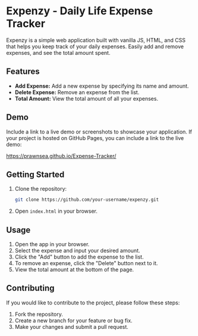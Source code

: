 # Expenzy - Daily Life Expense Tracker

Expenzy is a simple web application built with vanilla JS, HTML, and CSS that helps you keep track of your daily expenses. Easily add and remove expenses, and see the total amount spent.

## Features

- **Add Expense:** Add a new expense by specifying its name and amount.
- **Delete Expense:** Remove an expense from the list.
- **Total Amount:** View the total amount of all your expenses.

## Demo

Include a link to a live demo or screenshots to showcase your application. If your project is hosted on GitHub Pages, you can include a link to the live demo:

https://prawnsea.github.io/Expense-Tracker/

## Getting Started

1. Clone the repository:

    ```bash
    git clone https://github.com/your-username/expenzy.git
    ```

2. Open `index.html` in your browser.

## Usage

1. Open the app in your browser.
2. Select the expense and input your desired amount.
3. Click the "Add" button to add the expense to the list.
4. To remove an expense, click the "Delete" button next to it.
5. View the total amount at the bottom of the page.

## Contributing

If you would like to contribute to the project, please follow these steps:

1. Fork the repository.
2. Create a new branch for your feature or bug fix.
3. Make your changes and submit a pull request.


